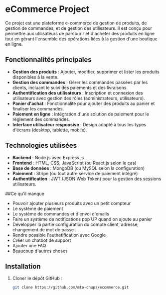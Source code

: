 # eCommerce Project

Ce projet est une plateforme e-commerce de gestion de produits, de gestion de commandes, et de gestion des utilisateurs. Il est conçu pour permettre aux utilisateurs de parcourir et d'acheter des produits en ligne tout en gérant l'ensemble des opérations liées à la gestion d'une boutique en ligne.

## Fonctionnalités principales

- **Gestion des produits** : Ajouter, modifier, supprimer et lister les produits disponibles à la vente.
- **Gestion des commandes** : Gérer les commandes passées par les clients, incluant le suivi des paiements et des livraisons.
- **Authentification des utilisateurs** : Inscription et connexion des utilisateurs avec gestion des rôles (administrateurs, utilisateurs).
- **Panier d'achat** : Fonctionnalité pour ajouter des produits au panier et finaliser les commandes.
- **Paiement en ligne** : Intégration d'une solution de paiement pour le règlement des commandes.
- **Interface utilisateur responsive** : Design adapté à tous les types d'écrans (desktop, tablette, mobile).

## Technologies utilisées

- **Backend** : Node.js avec Express.js
- **Frontend** : HTML, CSS, JavaScript (ou React.js selon le cas)
- **Base de données** : MongoDB (ou MySQL selon la configuration)
- **Paiement** : Stripe (ou tout autre service de paiement intégré)
- **Authentification** : JWT (JSON Web Token) pour la gestion des sessions utilisateurs.

##Ce qu'il manque
- Pouvoir ajouter plusieurs produits avec un petit compteur
- Le système de paiement
- Le système de commandes et d'envoi d'emails
- Faire un système de notifications pop UP quand on ajoute au panier
- Développer la partie configuration du compte client, adresse, changement de mot de passe ...
- Rendre possible l'authetification avec Google
- Créer un chatbot de support
- Ajouter une FAQ
- Beaucoup d'autres choses

## Installation

1. Cloner le dépôt GitHub :

   ```bash
   git clone https://github.com/mto-chups/ecommerce.git
